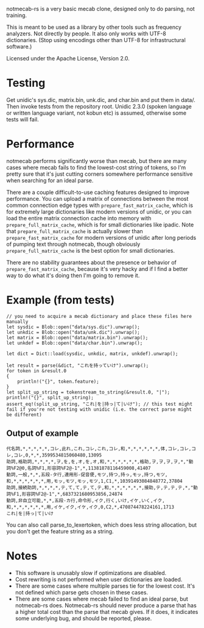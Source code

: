 notmecab-rs is a very basic mecab clone, designed only to do parsing, not training.

This is meant to be used as a library by other tools such as frequency analyzers. Not directly by people.
It also only works with UTF-8 dictionaries. (Stop using encodings other than UTF-8 for infrastructural software.)

Licensed under the Apache License, Version 2.0.

# Testing

Get unidic's sys.dic, matrix.bin, unk.dic, and char.bin and put them in data/. Then invoke tests from the repository root. Unidic 2.3.0 (spoken language or written language variant, not kobun etc) is assumed, otherwise some tests will fail.

# Performance

notmecab performs significantly worse than mecab, but there are many cases where mecab fails to find the lowest-cost string of tokens, so I'm pretty sure that it's just cutting corners somewhere performance sensitive when searching for an ideal parse.

There are a couple difficult-to-use caching features designed to improve performance. You can upload a matrix of connections between the most common connection edge types with ```prepare_fast_matrix_cache```, which is for extremely large dictionaries like modern versions of unidic, or you can load the entire matrix connection cache into memory with ```prepare_full_matrix_cache```, which is for small dictionaries like ipadic. Note that ```prepare_full_matrix_cache``` is actually slower than ```prepare_fast_matrix_cache``` for modern versions of unidic after long periods of pumping text through notmecab, though obviously ```prepare_full_matrix_cache``` is the best option for small dictionaries.

There are no stability guarantees about the presence or behavior of ```prepare_fast_matrix_cache```, because it's very hacky and if I find a better way to do what it's doing then I'm going to remove it.

# Example (from tests)

    // you need to acquire a mecab dictionary and place these files here manually
    let sysdic = Blob::open("data/sys.dic").unwrap();
    let unkdic = Blob::open("data/unk.dic").unwrap();
    let matrix = Blob::open("data/matrix.bin").unwrap();
    let unkdef = Blob::open("data/char.bin").unwrap();

    let dict = Dict::load(sysdic, unkdic, matrix, unkdef).unwrap();

    let result = parse(&dict, "これを持っていけ").unwrap();
    for token in &result.0
    {
        println!("{}", token.feature);
    }
    let split_up_string = tokenstream_to_string(&result.0, "|");
    println!("{}", split_up_string);
    assert_eq!(split_up_string, "これ|を|持っ|て|いけ"); // this test might fail if you're not testing with unidic (i.e. the correct parse might be different)

## Output of example

    代名詞,*,*,*,*,*,コレ,此れ,これ,コレ,これ,コレ,和,*,*,*,*,*,*,体,コレ,コレ,コレ,コレ,0,*,*,3599534815060480,13095
    助詞,格助詞,*,*,*,*,ヲ,を,を,オ,を,オ,和,*,*,*,*,*,*,格助,ヲ,ヲ,ヲ,ヲ,*,"動詞%F2@0,名詞%F1,形容詞%F2@-1",*,11381878116459008,41407
    動詞,一般,*,*,五段-タ行,連用形-促音便,モツ,持つ,持っ,モッ,持つ,モツ,和,*,*,*,*,*,*,用,モッ,モツ,モッ,モツ,1,C1,*,10391493084848772,37804
    助詞,接続助詞,*,*,*,*,テ,て,て,テ,て,テ,和,*,*,*,*,*,*,接助,テ,テ,テ,テ,*,"動詞%F1,形容詞%F2@-1",*,6837321680953856,24874
    動詞,非自立可能,*,*,五段-カ行,命令形,イク,行く,いけ,イケ,いく,イク,和,*,*,*,*,*,*,用,イケ,イク,イケ,イク,0,C2,*,470874478224161,1713
    これ|を|持っ|て|いけ

You can also call parse_to_lexertoken, which does less string allocation, but you don't get the feature string as a string.

# Notes

- This software is unusably slow if optimizations are disabled.
- Cost rewriting is not performed when user dictionaries are loaded.
- There are some cases where multiple parses tie for the lowest cost. It's not defined which parse gets chosen in these cases.
- There are some cases where mecab failed to find an ideal parse, but notmecab-rs does. Notmecab-rs should never produce a parse that has a higher total cost than the parse that mecab gives. If it does, it indicates some underlying bug, and should be reported, please.
